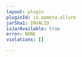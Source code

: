 ```yaml
---
layout: plugin
pluginId: io.qameta.allure
jarSha1: INVALID
isJarAvailable: true
error: NONE
violations: []

---
```


